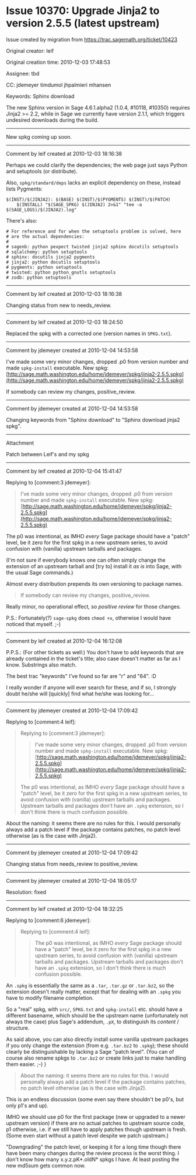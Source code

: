# Issue 10370: Upgrade Jinja2 to version 2.5.5 (latest upstream)

Issue created by migration from https://trac.sagemath.org/ticket/10423

Original creator: leif

Original creation time: 2010-12-03 17:48:53

Assignee: tbd

CC:  jdemeyer timdumol jhpalmieri mhansen

Keywords: Sphinx download

The new Sphinx version in Sage 4.6.1.alpha2 (1.0.4, #10118, #10350) requires Jinja2 >= 2.2, while in Sage we currently have version 2.1.1, which triggers undesired downloads during the build.

----

New spkg coming up soon.


---

Comment by leif created at 2010-12-03 18:16:38

Perhaps we could clarify the dependencies; the web page just says Python and setuptools (or distribute).

Also, `spkg/standard/deps` lacks an explicit dependency on these, instead lists Pygments:

```make
$(INST)/$(JINJA2): $(BASE) $(INST)/$(PYGMENTS) $(INST)/$(PATCH)
	$(INSTALL) "$(SAGE_SPKG) $(JINJA2) 2>&1" "tee -a $(SAGE_LOGS)/$(JINJA2).log"
```

There's also:

```make
# For reference and for when the setuptools problem is solved, here
# are the actual dependencies:
#
# sagenb: python pexpect twisted jinja2 sphinx docutils setuptools
# sqlalchemy: python setuptools
# sphinx: docutils jinja2 pygments
# jinja2: python docutils setuptools
# pygments: python setuptools
# twisted: python python_gnutls setuptools
# zodb: python setuptools
```



---

Comment by leif created at 2010-12-03 18:16:38

Changing status from new to needs_review.


---

Comment by leif created at 2010-12-03 18:24:50

Replaced the spkg with a corrected one (version names in `SPKG.txt`).


---

Comment by jdemeyer created at 2010-12-04 14:53:58

I've made some very minor changes, dropped .p0 from version number and made `spkg-install` executable.  New spkg: [http://sage.math.washington.edu/home/jdemeyer/spkg/jinja2-2.5.5.spkg](http://sage.math.washington.edu/home/jdemeyer/spkg/jinja2-2.5.5.spkg)

If somebody can review my changes, positive_review.


---

Comment by jdemeyer created at 2010-12-04 14:53:58

Changing keywords from "Sphinx download" to "Sphinx download jinja2 spkg".


---

Attachment

Patch between Leif's and my spkg


---

Comment by leif created at 2010-12-04 15:41:47

Replying to [comment:3 jdemeyer]:
> I've made some very minor changes, dropped .p0 from version number and made `spkg-install` executable.  New spkg: [http://sage.math.washington.edu/home/jdemeyer/spkg/jinja2-2.5.5.spkg](http://sage.math.washington.edu/home/jdemeyer/spkg/jinja2-2.5.5.spkg)

The p0 was intentional, as IMHO _every_ Sage package should have a "patch" level, be it zero for the first spkg in a new upstream series, to avoid confusion with (vanilla) upstream tarballs and packages.

(I'm not sure if everybody knows one can often simply change the extension of an upstream tarball and [try to] install it _as is_ into Sage, with the usual Sage commands.)

Almost every distribution prepends its own versioning to package names.



 
> If somebody can review my changes, positive_review.

Really minor, no operational effect, so *positive review* for those changes.

P.S.: Fortunately(?) `sage-spkg` does `chmod +x`, otherwise I would have noticed that myself. ;-)


---

Comment by leif created at 2010-12-04 16:12:08

P.P.S.: (For other tickets as well:) You don't have to add keywords that are already contained in the ticket's title; also case doesn't matter as far as I know. Substrings also match.

The best trac "keywords" I've found so far are "r" and "64". :D

I really wonder if anyone will ever search for these, and if so, I strongly doubt he/she will [quickly] find what he/she was looking for...


---

Comment by jdemeyer created at 2010-12-04 17:09:42

Replying to [comment:4 leif]:
> Replying to [comment:3 jdemeyer]:
> > I've made some very minor changes, dropped .p0 from version number and made `spkg-install` executable.  New spkg: [http://sage.math.washington.edu/home/jdemeyer/spkg/jinja2-2.5.5.spkg](http://sage.math.washington.edu/home/jdemeyer/spkg/jinja2-2.5.5.spkg)
> 
> The p0 was intentional, as IMHO _every_ Sage package should have a "patch" level, be it zero for the first spkg in a new upstream series, to avoid confusion with (vanilla) upstream tarballs and packages.
Upstream tarballs and packages don't have an `.spkg` extension, so I don't think there is much confusion possible.

About the naming: it seems there are no rules for this.  I would personally always add a patch level if the package contains patches, no patch level otherwise (as is the case with Jinja2).


---

Comment by jdemeyer created at 2010-12-04 17:09:42

Changing status from needs_review to positive_review.


---

Comment by jdemeyer created at 2010-12-04 18:05:17

Resolution: fixed


---

Comment by leif created at 2010-12-04 18:32:25

Replying to [comment:6 jdemeyer]:
> Replying to [comment:4 leif]:
> > The p0 was intentional, as IMHO _every_ Sage package should have a "patch" level, be it zero for the first spkg in a new upstream series, to avoid confusion with (vanilla) upstream tarballs and packages.
> Upstream tarballs and packages don't have an `.spkg` extension, so I don't think there is much confusion possible.

An `.spkg` is essentially the same as a `.tar`, `.tar.gz` or `.tar.bz2`, so the extension doesn't really matter, except that for dealing with an `.spkg` you have to modify filename completion.

So a "real" spkg, with `src/`, `SPKG.txt` and `spkg-install` etc. should have a different basename, which should be the upstream name (unfortunately not always the case) plus Sage's addendum, `.pX`, to distinguish its _content_ / structure.

As said above, you can also directly install some vanilla upstream packages if you only change the extension (from e.g. `.tar.bz2` to `.spkg`); these should clearly be distinguishable by lacking a Sage "patch level". (You can of course also rename spkgs to `.tar.bz2` or create links just to make handling them easier. ;-) )


 
> About the naming: it seems there are no rules for this.  I would personally always add a patch level if the package contains patches, no patch level otherwise (as is the case with Jinja2).

This is an endless discussion (some even say there shouldn't be p0's, but only p1's and up).

IMHO we should use p0 for the first package (new or upgraded to a newer upstream version) if there are no actual patches to upstream source code, p1 otherwise, i.e. if we still have to apply patches though upstream is fresh. (Some even start without a patch level despite we patch upstream.)

"Downgrading" the patch level, or keeping it for a long time though there have been many changes during the review process is the worst thing. I don't know how many x.y.z.pK*.oldN* spkgs I have. At least posting the new md5sum gets common now.
